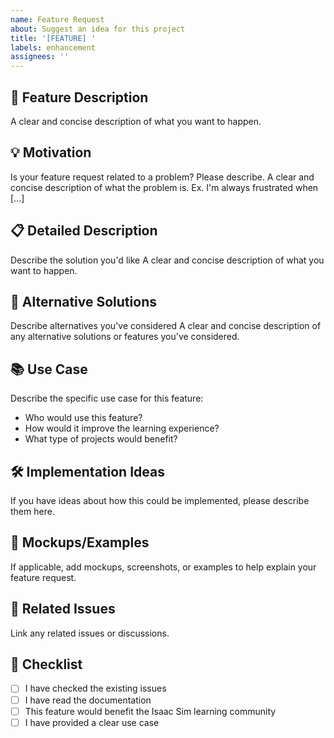 ```yaml
---
name: Feature Request
about: Suggest an idea for this project
title: '[FEATURE] '
labels: enhancement
assignees: ''
---
```


## 🚀 Feature Description
A clear and concise description of what you want to happen.

## 💡 Motivation
Is your feature request related to a problem? Please describe.
A clear and concise description of what the problem is. Ex. I'm always frustrated when [...]

## 📋 Detailed Description
Describe the solution you'd like
A clear and concise description of what you want to happen.

## 🔄 Alternative Solutions
Describe alternatives you've considered
A clear and concise description of any alternative solutions or features you've considered.

## 📚 Use Case
Describe the specific use case for this feature:
- Who would use this feature?
- How would it improve the learning experience?
- What type of projects would benefit?

## 🛠️ Implementation Ideas
If you have ideas about how this could be implemented, please describe them here.

## 📸 Mockups/Examples
If applicable, add mockups, screenshots, or examples to help explain your feature request.

## 🔗 Related Issues
Link any related issues or discussions.

## 📝 Checklist
- [ ] I have checked the existing issues
- [ ] I have read the documentation
- [ ] This feature would benefit the Isaac Sim learning community
- [ ] I have provided a clear use case
